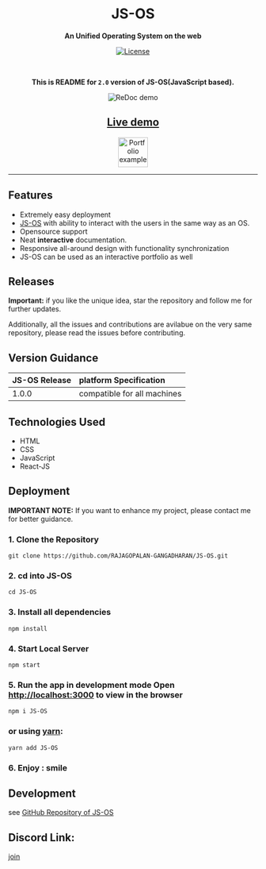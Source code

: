 <div align="center">
  
# **JS-OS**

  **An Unified Operating System on the web**

 [![License](https://img.shields.io/npm/l/redoc.svg)](https://github.com/Redocly/redoc/blob/master/LICENSE)


<br>




**This is README for `2.0` version of JS-OS(JavaScript based).**


![ReDoc demo](https://github.com/anushka-2001/JS-OS/blob/rebased/video.gif) 

## [Live demo](http://rajagopalan-gangadharan.github.io/JS-OS/index.html)

[<img alt="Portfolio example" src="http://i.imgur.com/c4sUF7M.png" height="60px">](https://rajagopalan-gangadharan.github.io/Portfolio/) </div>

* * *

## Features
- Extremely easy deployment
- [JS-OS](https://github.com/RAJAGOPALAN-GANGADHARAN/JS-OS/blob/rebased/README.md) with ability to interact with the users in the same way as an OS.
- Opensource support
- Neat **interactive** documentation. 
- Responsive all-around design with functionality synchronization
- JS-OS can be used as an interactive portfolio as well


## Releases
**Important:** if you like the unique idea, star the repository and follow me for further updates.

Additionally, all the issues and contributions are avilabue on the very same repository, please read the issues before contributing.

## Version Guidance
| JS-OS Release | platform Specification |
|:--------------|:----------------------|
| 1.0.0 | compatible for all machines    |

## Technologies Used

-   HTML
-   CSS
-   JavaScript
-   React-JS

## Deployment


**IMPORTANT NOTE:** If you want to enhance my project, please contact me for better guidance.

### 1.  Clone the Repository
    git clone https://github.com/RAJAGOPALAN-GANGADHARAN/JS-OS.git

### 2.  cd into JS-OS
    cd JS-OS
  
### 3.  Install all dependencies  
    npm install
    
### 4.  Start Local Server  
    npm start
    
### 5.  Run the app in development mode Open  [http://localhost:3000](http://localhost:3000/)  to view in the browser
    npm i JS-OS

### or using [yarn](https://yarnpkg.com):
    yarn add JS-OS

### 6.  Enjoy : smile

## Development
see [GitHub Repository of JS-OS](https://github.com/RAJAGOPALAN-GANGADHARAN/JS-OS)

## Discord Link:
[join](https://discord.gg/DGdSYDY)
